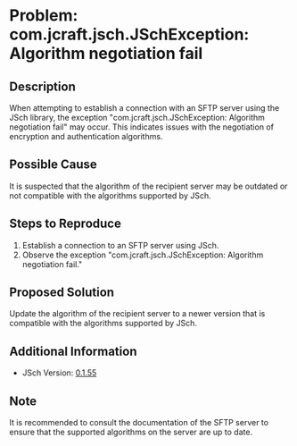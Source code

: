 # Problem: com.jcraft.jsch.JSchException: Algorithm negotiation fail

## Description

When attempting to establish a connection with an SFTP server using the JSch library, the exception "com.jcraft.jsch.JSchException: Algorithm negotiation fail" may occur. This indicates issues with the negotiation of encryption and authentication algorithms.

## Possible Cause

It is suspected that the algorithm of the recipient server may be outdated or not compatible with the algorithms supported by JSch.

## Steps to Reproduce

1. Establish a connection to an SFTP server using JSch.
2. Observe the exception "com.jcraft.jsch.JSchException: Algorithm negotiation fail."

## Proposed Solution

Update the algorithm of the recipient server to a newer version that is compatible with the algorithms supported by JSch.

## Additional Information

- JSch Version: [0.1.55](https://mvnrepository.com/artifact/com.jcraft/jsch/0.1.55)

## Note

It is recommended to consult the documentation of the SFTP server to ensure that the supported algorithms on the server are up to date.
